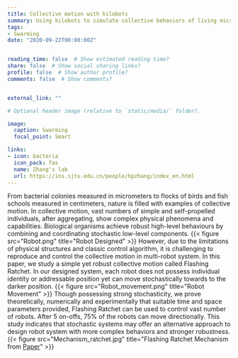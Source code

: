 ```yaml
---
title: Collective motion with kilobots
summary: Using kilobots to simulate collective behaviors of living microorganisms.
tags:
- Swarming
date: "2020-09-22T00:00:00Z"


reading_time: false  # Show estimated reading time?
share: false  # Show social sharing links?
profile: false  # Show author profile?
comments: false  # Show comments?


external_link: ""

# Optional header image (relative to `static/media/` folder).

image:
  caption: Swarming
  focal_point: Smart

links:
- icon: bacteria
  icon_pack: fas
  name: Zhang's lab
  url: https://ins.sjtu.edu.cn/people/hpzhang/index_en.html
---
```

From bacterial colonies measured in micrometers to flocks of birds and fish schools measured in centimeters, nature is filled with examples of collective motion. In collective motion, vast numbers of simple and self-propelled individuals, after aggregating, show complex physical phenomena and capabilities. Biological organisms achieve robust high-level behaviours by combining and coordinating stochastic low-level components.
{{< figure src="Robot.png" title="Robot Designed" >}}
However, due to the limitations of physical structures and classic control algorithm, it is challenging to reproduce and control the collective motion in multi-robot system. In this paper, we study a simple yet robust collective motion called Flashing Ratchet. In our designed system, each robot does not possess individual identity or addressable position yet can move stochastically towards to the darker position.
{{< figure src="Robot_movement.png" title="Robot Movement" >}}
Though possessing strong stochasticity, we prove theoretically, numerically and experimentally that suitable time and space parameters provided, Flashing Ratchet can be used to control vast number of robots. After 5 on-offs, 75% of the robots can move directionally. This study indicates that stochastic systems may offer an alternative approach to design robot system with more complex behaviors and stronger robustness.
{{< figure src="Mechanism_ratchet.jpg" title="Flashing Ratchet Mechanism from  [Paper](https://royalsocietypublishing.org/doi/10.1098/rsos.171685#:~:text=The%20flashing%20Brownian%20ratchet%20is,discrete%20in%20time%20and%20space.)" >}}


